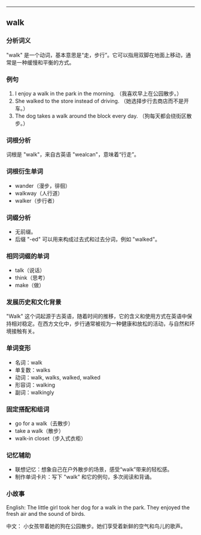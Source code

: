 
---------------
## walk
### 分析词义
"walk" 是一个动词，基本意思是“走，步行”。它可以指用双脚在地面上移动，通常是一种缓慢和平衡的方式。

### 例句
1. I enjoy a walk in the park in the morning. （我喜欢早上在公园散步。）
2. She walked to the store instead of driving. （她选择步行去商店而不是开车。）
3. The dog takes a walk around the block every day. （狗每天都会绕街区散步。）

### 词根分析
词根是 "walk"，来自古英语 "wealcan"，意味着“行走”。

### 词根衍生单词
- wander（漫步，徘徊）
- walkway（人行道）
- walker（步行者）

### 词缀分析
- 无前缀。
- 后缀 "-ed" 可以用来构成过去式和过去分词，例如 "walked"。

### 相同词缀的单词
- talk（说话）
- think（思考）
- make（做）

### 发展历史和文化背景
"Walk" 这个词起源于古英语，随着时间的推移，它的含义和使用方式在英语中保持相对稳定。在西方文化中，步行通常被视为一种健康和放松的活动，与自然和环境接触有关。

### 单词变形
- 名词：walk
- 单复数：walks
- 动词：walk, walks, walked, walked
- 形容词：walking
- 副词：walkingly

### 固定搭配和组词
- go for a walk（去散步）
- take a walk（散步）
- walk-in closet（步入式衣柜）

### 记忆辅助
- 联想记忆：想象自己在户外散步的场景，感受“walk”带来的轻松感。
- 制作单词卡片：写下 "walk" 和它的例句，多次阅读和背诵。

### 小故事
English:
The little girl took her dog for a walk in the park. They enjoyed the fresh air and the sound of birds. 

中文：
小女孩带着她的狗在公园散步。她们享受着新鲜的空气和鸟儿的歌声。

